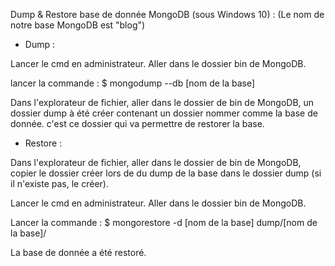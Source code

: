 Dump & Restore base de donnée MongoDB (sous Windows 10) :
(Le nom de notre base MongoDB est "blog")

  - Dump :
  
Lancer le cmd en administrateur.
Aller dans le dossier bin de MongoDB.

lancer la commande : $ mongodump --db [nom de la base]

Dans l'explorateur de fichier, aller dans le dossier de bin de MongoDB, 
un dossier dump à été créer contenant un dossier nommer comme la base de donnée.
c'est ce dossier qui va permettre de restorer la base.

  - Restore :

Dans l'explorateur de fichier, aller dans le dossier de bin de MongoDB,
copier le dossier créer lors de du dump de la base dans le dossier dump (si il n'existe pas, le créer).

Lancer le cmd en administrateur.
Aller dans le dossier bin de MongoDB.

Lancer la commande : $ mongorestore -d [nom de la base] dump/[nom de la base]/

La base de donnée a été restoré.

